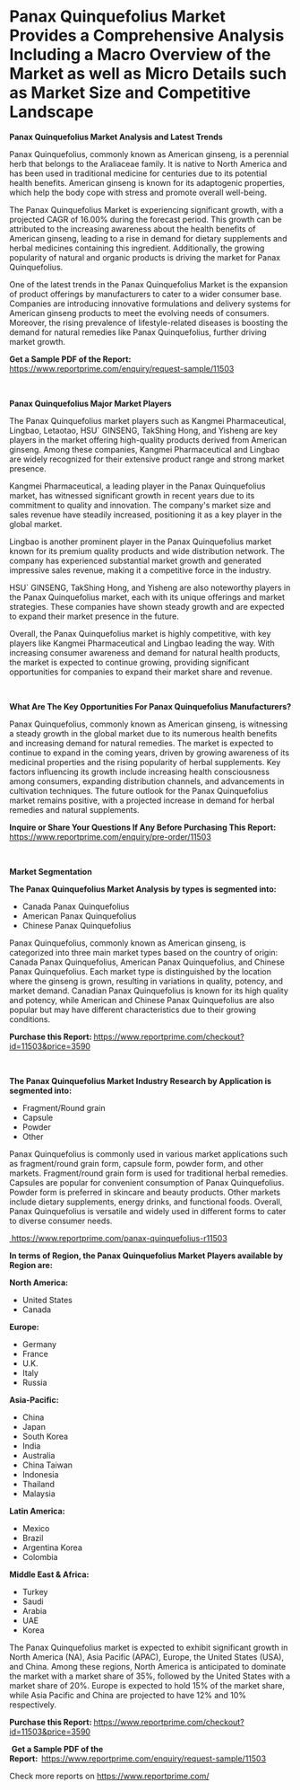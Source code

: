 <p><h1>Panax Quinquefolius Market Provides a Comprehensive Analysis Including a Macro Overview of the Market as well as Micro Details such as Market Size and Competitive Landscape</h1></p><p><strong>Panax Quinquefolius Market Analysis and Latest Trends</strong></p>
<p><p>Panax Quinquefolius, commonly known as American ginseng, is a perennial herb that belongs to the Araliaceae family. It is native to North America and has been used in traditional medicine for centuries due to its potential health benefits. American ginseng is known for its adaptogenic properties, which help the body cope with stress and promote overall well-being.</p><p>The Panax Quinquefolius Market is experiencing significant growth, with a projected CAGR of 16.00% during the forecast period. This growth can be attributed to the increasing awareness about the health benefits of American ginseng, leading to a rise in demand for dietary supplements and herbal medicines containing this ingredient. Additionally, the growing popularity of natural and organic products is driving the market for Panax Quinquefolius.</p><p>One of the latest trends in the Panax Quinquefolius Market is the expansion of product offerings by manufacturers to cater to a wider consumer base. Companies are introducing innovative formulations and delivery systems for American ginseng products to meet the evolving needs of consumers. Moreover, the rising prevalence of lifestyle-related diseases is boosting the demand for natural remedies like Panax Quinquefolius, further driving market growth.</p></p>
<p><strong>Get a Sample PDF of the Report:&nbsp;</strong> <a href="https://www.reportprime.com/enquiry/request-sample/11503">https://www.reportprime.com/enquiry/request-sample/11503</a></p>
<p>&nbsp;</p>
<p><strong>Panax Quinquefolius Major Market Players</strong></p>
<p><p>The Panax Quinquefolius market players such as Kangmei Pharmaceutical, Lingbao, Letaotao, HSU` GINSENG, TakShing Hong, and Yisheng are key players in the market offering high-quality products derived from American ginseng. Among these companies, Kangmei Pharmaceutical and Lingbao are widely recognized for their extensive product range and strong market presence.</p><p>Kangmei Pharmaceutical, a leading player in the Panax Quinquefolius market, has witnessed significant growth in recent years due to its commitment to quality and innovation. The company's market size and sales revenue have steadily increased, positioning it as a key player in the global market.</p><p>Lingbao is another prominent player in the Panax Quinquefolius market known for its premium quality products and wide distribution network. The company has experienced substantial market growth and generated impressive sales revenue, making it a competitive force in the industry.</p><p>HSU` GINSENG, TakShing Hong, and Yisheng are also noteworthy players in the Panax Quinquefolius market, each with its unique offerings and market strategies. These companies have shown steady growth and are expected to expand their market presence in the future.</p><p>Overall, the Panax Quinquefolius market is highly competitive, with key players like Kangmei Pharmaceutical and Lingbao leading the way. With increasing consumer awareness and demand for natural health products, the market is expected to continue growing, providing significant opportunities for companies to expand their market share and revenue.</p></p>
<p>&nbsp;</p>
<p><strong>What Are The Key Opportunities For Panax Quinquefolius Manufacturers?</strong></p>
<p><p>Panax Quinquefolius, commonly known as American ginseng, is witnessing a steady growth in the global market due to its numerous health benefits and increasing demand for natural remedies. The market is expected to continue to expand in the coming years, driven by growing awareness of its medicinal properties and the rising popularity of herbal supplements. Key factors influencing its growth include increasing health consciousness among consumers, expanding distribution channels, and advancements in cultivation techniques. The future outlook for the Panax Quinquefolius market remains positive, with a projected increase in demand for herbal remedies and natural supplements.</p></p>
<p><strong>Inquire or Share Your Questions If Any Before Purchasing This Report:</strong> <a href="https://www.reportprime.com/enquiry/pre-order/11503">https://www.reportprime.com/enquiry/pre-order/11503</a></p>
<p>&nbsp;</p>
<p><strong>Market Segmentation</strong></p>
<p><strong>The Panax Quinquefolius Market Analysis by types is segmented into:</strong></p>
<p><ul><li>Canada Panax Quinquefolius</li><li>American Panax Quinquefolius</li><li>Chinese Panax Quinquefolius</li></ul></p>
<p><p>Panax Quinquefolius, commonly known as American ginseng, is categorized into three main market types based on the country of origin: Canada Panax Quinquefolius, American Panax Quinquefolius, and Chinese Panax Quinquefolius. Each market type is distinguished by the location where the ginseng is grown, resulting in variations in quality, potency, and market demand. Canadian Panax Quinquefolius is known for its high quality and potency, while American and Chinese Panax Quinquefolius are also popular but may have different characteristics due to their growing conditions.</p></p>
<p><strong>Purchase this Report:&nbsp;</strong><a href="https://www.reportprime.com/checkout?id=11503&price=3590">https://www.reportprime.com/checkout?id=11503&price=3590</a></p>
<p>&nbsp;</p>
<p><strong>The Panax Quinquefolius Market Industry Research by Application is segmented into:</strong></p>
<p><ul><li>Fragment/Round grain</li><li>Capsule</li><li>Powder</li><li>Other</li></ul></p>
<p><p>Panax Quinquefolius is commonly used in various market applications such as fragment/round grain form, capsule form, powder form, and other markets. Fragment/round grain form is used for traditional herbal remedies. Capsules are popular for convenient consumption of Panax Quinquefolius. Powder form is preferred in skincare and beauty products. Other markets include dietary supplements, energy drinks, and functional foods. Overall, Panax Quinquefolius is versatile and widely used in different forms to cater to diverse consumer needs.</p></p>
<p><a href="https://www.reportprime.com/panax-quinquefolius-r11503">&nbsp;https://www.reportprime.com/panax-quinquefolius-r11503</a></p>
<p><strong>In terms of Region, the Panax Quinquefolius Market Players available by Region are:</strong></p>
<p>
    <p> <strong> North America: </strong>
        <ul>
            <li>United States</li>
            <li>Canada</li>
        </ul>
        </p> 
    <p> <strong> Europe: </strong>
        <ul>
            <li>Germany</li>
            <li>France</li>
            <li>U.K.</li>
            <li>Italy</li>
            <li>Russia</li>
        </ul>
        </p> 
    <p> <strong> Asia-Pacific: </strong>
        <ul>
            <li>China</li>
            <li>Japan</li>
            <li>South Korea</li>
            <li>India</li>
            <li>Australia</li>
            <li>China Taiwan</li>
            <li>Indonesia</li>
            <li>Thailand</li>
            <li>Malaysia</li>
        </ul>
        </p> 
    <p> <strong> Latin America: </strong>
        <ul>
            <li>Mexico</li>
            <li>Brazil</li>
            <li>Argentina Korea</li>
            <li>Colombia</li>
        </ul>
        </p> 
    <p> <strong> Middle East & Africa: </strong>
        <ul>
            <li>Turkey</li>
            <li>Saudi</li>
            <li>Arabia</li>
            <li>UAE</li>
            <li>Korea</li>
        </ul>
    </p>
    </p>
<p><p>The Panax Quinquefolius market is expected to exhibit significant growth in North America (NA), Asia Pacific (APAC), Europe, the United States (USA), and China. Among these regions, North America is anticipated to dominate the market with a market share of 35%, followed by the United States with a market share of 20%. Europe is expected to hold 15% of the market share, while Asia Pacific and China are projected to have 12% and 10% respectively.</p></p>
<p><strong>Purchase this Report: </strong><a href="https://www.reportprime.com/checkout?id=11503&price=3590">https://www.reportprime.com/checkout?id=11503&price=3590</a></p>
<p>&nbsp;<strong>Get a Sample PDF of the Report:&nbsp;&nbsp;</strong><a href="https://www.reportprime.com/enquiry/request-sample/11503">https://www.reportprime.com/enquiry/request-sample/11503</a></p>
<p><strong></strong></p>
<p>Check more reports on <a href="https://www.reportprime.com/">https://www.reportprime.com/</a></p>